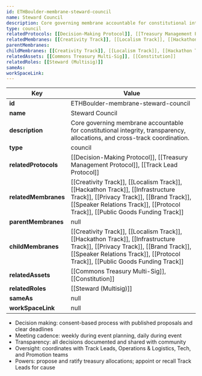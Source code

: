 ```yaml
---
id: ETHBoulder-membrane-steward-council
name: Steward Council
description: Core governing membrane accountable for constitutional integrity, transparency, allocations, and cross-track coordination.
type: council
relatedProtocols: [[Decision-Making Protocol]], [[Treasury Management Protocol]], [[Track Lead Protocol]]
relatedMembranes: [[Creativity Track]], [[Localism Track]], [[Hackathon Track]], [[Infrastructure Track]], [[Privacy Track]], [[Brand Track]], [[Speaker Relations Track]], [[Protocol Track]], [[Public Goods Funding Track]]
parentMembranes: 
childMembranes: [[Creativity Track]], [[Localism Track]], [[Hackathon Track]], [[Infrastructure Track]], [[Privacy Track]], [[Brand Track]], [[Speaker Relations Track]], [[Protocol Track]], [[Public Goods Funding Track]]
relatedAssets: [[Commons Treasury Multi-Sig]], [[Constitution]]
relatedRoles: [[Steward (Multisig)]]
sameAs:
workSpaceLink: 
---
```

<!-- YAML-SNAPSHOT:START -->
| Key | Value |
| --- | ----- |
| **id** | ETHBoulder-membrane-steward-council |
| **name** | Steward Council |
| **description** | Core governing membrane accountable for constitutional integrity, transparency, allocations, and cross-track coordination. |
| **type** | council |
| **relatedProtocols** | [[Decision-Making Protocol]], [[Treasury Management Protocol]], [[Track Lead Protocol]] |
| **relatedMembranes** | [[Creativity Track]], [[Localism Track]], [[Hackathon Track]], [[Infrastructure Track]], [[Privacy Track]], [[Brand Track]], [[Speaker Relations Track]], [[Protocol Track]], [[Public Goods Funding Track]] |
| **parentMembranes** | null |
| **childMembranes** | [[Creativity Track]], [[Localism Track]], [[Hackathon Track]], [[Infrastructure Track]], [[Privacy Track]], [[Brand Track]], [[Speaker Relations Track]], [[Protocol Track]], [[Public Goods Funding Track]] |
| **relatedAssets** | [[Commons Treasury Multi-Sig]], [[Constitution]] |
| **relatedRoles** | [[Steward (Multisig)]] |
| **sameAs** | null |
| **workSpaceLink** | null |

<!-- YAML-SNAPSHOT:END -->
- Decision making: consent-based process with published proposals and clear deadlines
- Meeting cadence: weekly during event planning, daily during event
- Transparency: all decisions documented and shared with community
- Oversight: coordinates with Track Leads, Operations & Logistics, Tech, and Promotion teams
- Powers: propose and ratify treasury allocations; appoint or recall Track Leads for cause